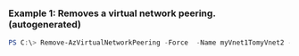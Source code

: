 ### Example 1: Removes a virtual network peering. (autogenerated)
```powershell
PS C:\> Remove-AzVirtualNetworkPeering -Force  -Name myVnet1TomyVnet2 -ResourceGroupName myResourceGroup -VirtualNetworkName myVnet
```

